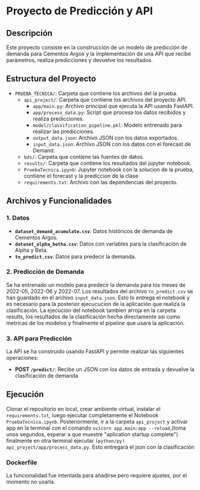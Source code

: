 # Proyecto de Predicción y API

## Descripción

Este proyecto consiste en la construcción de un modelo de predicción de demanda para Cementos Argos y la implementación de una API que recibe parámetros, realiza predicciones y devuelve los resultados.

## Estructura del Proyecto

- `PRUEBA_TECNICA/`: Carpeta que contiene los archivos del la prueba.
  - `api_project/`: Carpeta que contiene los archivos del proyecto API.
    - `app/main.py`: Archivo principal que ejecuta la API usando FastAPI.
    - `app/process_data.py`: Script que procesa los datos recibidos y realiza predicciones.
    - `model/classification_pipeline.pkl`: Modelo entrenado para realizar las predicciones.
    - `output_data.json`: Archivo JSON con los datos exportados.
    - `input_data.json`: Archivo JSON con los datos con el forecast de Demand.
  - `bds/`: Carpeta que contiene las fuentes de datos.
  - `results/`: Carpeta que contiene los resultados del jupyter notebook.
  - `PruebaTecnica.ipynb`: Jupyter notebook con la solucion de la prueba, contiene el forecast y la prediccion de la clase
  - `requirements.txt`: Archivo con las dependencias del proyecto.

## Archivos y Funcionalidades

### 1. Datos

- **`dataset_demand_acumulate.csv`**: Datos históricos de demanda de Cementos Argos.
- **`dataset_alpha_betha.csv`**: Datos con variables para la clasificación de Alpha y Beta.
- **`to_predict.csv`**: Datos para predecir la demanda.

### 2. Predicción de Demanda

Se ha entrenado un modelo para predecir la demanda para los meses de 2022-05, 2022-06 y 2022-07. Los resultados del archivo `to_predict.csv` se han guardado en el archivo `input_data.json`. Esto lo entrega el notebook y es necesario para la posterior ejecucucion de la aplicación que realiza la clasificación. La ejecución del notebook tambien arroja en la carpeta results, los resultados de la clasificación hecha directamente asi como metricas de los modelos y finalmente el pipeline que usará la aplicación.

### 3. API para Predicción

La API se ha construido usando FastAPI y permite realizar las siguientes operaciones:

- **POST `/predict/`**: Recibe un JSON con los datos de entrada y devuelve la clasificación de demanda

## Ejecución

Clonar el repositorio en local, crear ambiente virtual, instalar el `requirements.txt`, luego ejecutar completamente el Notebook `PruebaTecnica.ipynb`. Posteriormente, ir a la carpeta `api_project` y activar app en la terminal con el comando `uvicorn app.main:app --reload`,(toma unos segundos, esperar a que muestre "aplication startup complete") finalmente en otra terminal ejecutar `(python/py) api_project/app/process_data.py`. Esto entregará el json con la clasificación

### Dockerfile

La funcionalidad fue intentada para añadirse pero requiere ajustes, por el momento no usarla.
